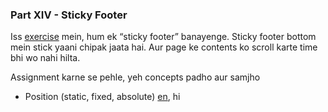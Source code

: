 ### Part XIV - Sticky Footer

Iss [exercise](http://abhishekgupta92.github.io/equality11) mein, hum ek “sticky footer” banayenge. Sticky footer bottom mein stick
yaani chipak jaata hai. Aur page ke contents ko scroll karte time bhi wo nahi hilta.


Assignment karne se pehle, yeh concepts padho aur samjho
* Position (static, fixed, absolute) [en](http://www.w3schools.com/css/css_positioning.asp), hi

